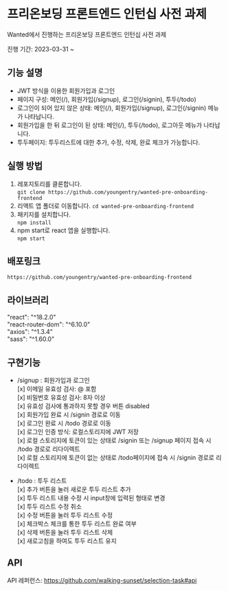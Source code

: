 # 프리온보딩 프론트엔드 인턴십 사전 과제

Wanted에서 진행하는 프리온보딩 프론트엔드 인턴십 사전 과제

진행 기간: 2023-03-31 ~

## 기능 설명

- JWT 방식을 이용한 회원가입과 로그인
- 페이지 구성: 메인(/), 회원가입(/signup), 로그인(/signin), 투두(/todo)
- 로그인이 되어 있지 않은 상태: 메인(/), 회원가입(/signup), 로그인(/signin) 메뉴가 나타납니다.
- 회원가입을 한 뒤 로그인이 된 상태: 메인(/), 투두(/todo), 로그아웃 메뉴가 나타납니다.
- 투두페이지: 투두리스트에 대한 추가, 수정, 삭제, 완료 체크가 가능합니다.

## 실행 방법

1. 레포지토리를 클론합니다.  
   `git clone https://github.com/youngentry/wanted-pre-onboarding-frontend`
2. 리액트 앱 폴더로 이동합니다.
   `cd wanted-pre-onboarding-frontend`
3. 패키지를 설치합니다.  
   `npm install`
4. npm start로 react 앱을 실행합니다.  
   `npm start`

## 배포링크

`https://github.com/youngentry/wanted-pre-onboarding-frontend`

## 라이브러리

"react": "^18.2.0"  
"react-router-dom": "^6.10.0"  
"axios": "^1.3.4"  
"sass": "^1.60.0"

## 구현기능

- /signup : 회원가입과 로그인  
  [x] 이메일 유효성 검사: @ 포함  
  [x] 비밀번호 유효성 검사: 8자 이상  
  [x] 유효성 검사에 통과하지 못할 경우 버튼 disabled  
  [x] 회원가입 완료 시 /signin 경로로 이동  
  [x] 로그인 완료 시 /todo 경로로 이동  
  [x] 로그인 인증 방식: 로컬스토리지에 JWT 저장  
  [x] 로컬 스토리지에 토큰이 있는 상태로 /signin 또는 /signup 페이지 접속 시 /todo 경로로 리다이렉트  
  [x] 로컬 스토리지에 토큰이 없는 상태로 /todo페이지에 접속 시 /signin 경로로 리다이렉트

- /todo : 투두 리스트  
  [x] 추가 버튼을 눌러 새로운 투두 리스트 추가  
  [x] 투두 리스트 내용 수정 시 input창에 입력된 형태로 변경  
  [x] 투두 리스트 수정 취소  
  [x] 수정 버튼을 눌러 투두 리스트 수정  
  [x] 체크박스 체크를 통한 투두 리스트 완료 여부  
  [x] 삭제 버튼을 눌러 투두 리스트 삭제  
  [x] 새로고침을 하여도 투두 리스트 유지

## API

API 레퍼런스: https://github.com/walking-sunset/selection-task#api
